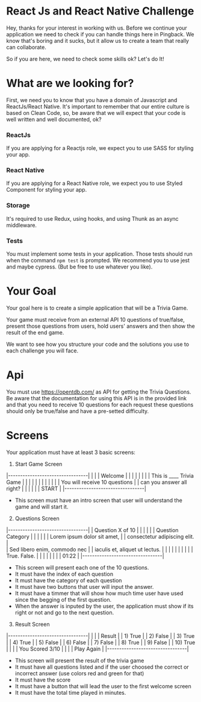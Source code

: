 # React Js and React Native Challenge

  Hey, thanks for your interest in working with us. Before we continue your application we need to check if you can handle things here in Pingback.
  We know that's boring and it sucks, but it allow us to create a team that really can collaborate. 
  
  So if you are here, we need to check some skills ok? Let's do It!
  
# What are we looking for?
  
  First, we need you to know that you have a domain of Javascript and ReactJs/React Native. It's important to remember that our entire culture is based on Clean Code, so, be aware that we will expect that your code is well written and well documented, ok?
  
  ### ReactJs
   If you are applying for a Reactjs role, we expect you to use SASS for styling your app.
   
  ### React Native
   If you are applying for a React Native role, we expect you to use Styled Component for styling your app. 

 ### Storage

 It's required to use Redux, using hooks, and using Thunk as an async middleware.

 ### Tests
 
 You must implement some tests in your application. Those tests should run when the command `npm test` is prompted.
 We recommend you to use jest and maybe cypress. (But be free to use whatever you like).

# Your Goal
 
  Your goal here is to create a simple application that will be a Trivia Game. 
  
 Your game must receive from an external API 10 questions of true/false, present those questions from users, hold users' answers and then show the result of the end game.
 
  We want to see how you structure your code and the solutions you use to each challenge you will face.

# Api

You must use https://opentdb.com/ as API for getting the Trivia Questions. Be aware that the documentation for using this API is in the provided link and that you need to receive 10 questions for each request these questions should only be true/false and have a pre-setted difficulty.

# Screens

Your application must have at least 3 basic screens:

1) Start Game Screen

|---------------------------------|
|                                 |
|             Welcome             |
|                                 |
|                                 |
|                                 |
|     This is ____ Trivia Game    |
|                                 |
|                                 |
|                                 |
|                                 |
|                                 |
|  You will receive 10 questions  |
|    can you answer all right?    |
|                                 |
|                                 |
|             START               |
|---------------------------------|

 - This screen must have an intro screen that user will understand the game and will start it.

2) Questions Screen

|---------------------------------|
|       Question X of 10          |
|                                 |
|                                 |
|        Question Category        |
|                                 |
|                                 |
|   Lorem ipsum dolor sit amet,   |
|  consectetur adipiscing elit.   |  
|  Sed libero enim, commodo nec   |
|  iaculis et, aliquet ut lectus. |
|                                 |
|                                 |
|                                 |
|                                 |
|          True. False.           |
|                                 |
|                                 |
|                                 |
|             01:22               |
|---------------------------------|

 - This screen will present each one of the 10 questions.
 - It must have the index of each question
 - It must have the category of each question
 - It must have two buttons that user will input the answer.
 - It must have a timmer that will show how much time user have used since the begging of the first question.
 - When the answer is inputed by the user, the application must show if its right or not and go to the next question.


3) Result Screen

|---------------------------------|
|                                 |
|             Result              |
|   1) True                       |
|   2) False                      |
|   3) True                       |
|   4) True                       |
|   5) False                      |
|   6) False                      |
|   7) False                      |
|   8) True                       |
|   9) False                      |
|   10) True                      |
|                                 |
|         You Scored 3/10         |
|                                 |
|            Play Again           |
|---------------------------------|

- This screen will present the result of the trivia game
- It must have all questions listed and if the user choosed the correct or incorrect answer (use colors red and green for that)
- It must have the score
- It must have a button that will lead the user to the first welcome screen
- It must have the total time played in minutes.
                                       
